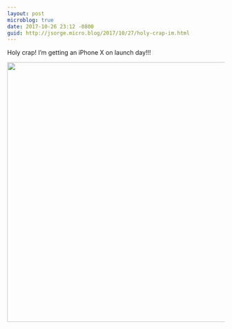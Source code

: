 ```yaml
---
layout: post
microblog: true
date: 2017-10-26 23:12 -0800
guid: http://jsorge.micro.blog/2017/10/27/holy-crap-im.html
---
```

Holy crap! I’m getting an iPhone X on launch day!!!

<img src="http://mb.jsorge.net/uploads/2017/8877d2f63c.jpg" width="600" height="600" />
